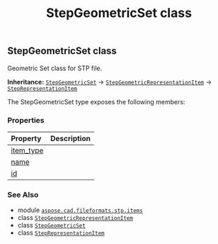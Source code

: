 ﻿---
title: StepGeometricSet class
second_title: Aspose.CAD for Python via .NET API References
description: 
type: docs
weight: 400
url: /python-net/aspose.cad.fileformats.stp.items/stepgeometricset/
is_root: false
---

## StepGeometricSet class

Geometric Set class for STP file.



**Inheritance:** [`StepGeometricSet`](/cad/python-net/aspose.cad.fileformats.stp.items/stepgeometricset) → 
[`StepGeometricRepresentationItem`](/cad/python-net/aspose.cad.fileformats.stp.items/stepgeometricrepresentationitem) → 
[`StepRepresentationItem`](/cad/python-net/aspose.cad.fileformats.stp.items/steprepresentationitem)



The StepGeometricSet type exposes the following members:

### Properties
| Property | Description |
| :- | :- |
| [item_type](/cad/python-net/aspose.cad.fileformats.stp.items/stepgeometricset/item_type) |  |
| [name](/cad/python-net/aspose.cad.fileformats.stp.items/stepgeometricset/name) |  |
| [id](/cad/python-net/aspose.cad.fileformats.stp.items/stepgeometricset/id) |  |



### See Also
* module [`aspose.cad.fileformats.stp.items`](..)
* class [`StepGeometricRepresentationItem`](/cad/python-net/aspose.cad.fileformats.stp.items/stepgeometricrepresentationitem)
* class [`StepGeometricSet`](/cad/python-net/aspose.cad.fileformats.stp.items/stepgeometricset)
* class [`StepRepresentationItem`](/cad/python-net/aspose.cad.fileformats.stp.items/steprepresentationitem)
